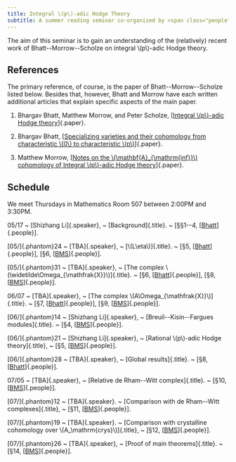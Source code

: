 ```yaml
---
title: Integral \(p\)-adic Hodge Theory
subtitle: A summer reading seminar co-organized by <span class="people"><a href="index.html">Raymond Cheng</a></span> and <span class="people"><a href="http://math.columbia.edu/~shanbei/">Shizhang Li</a></span>
---
```


The aim of this seminar is to gain an understanding of the (relatively) recent
work of Bhatt--Morrow--Scholze on integral \\(p\\)-adic Hodge theory.

## References

The primary reference, of course, is the paper of Bhatt--Morrow--Scholze listed
below. Besides that, however, Bhatt and Morrow have each written additional
articles that explain specific aspects of the main paper.

  1. Bhargav Bhatt, Matthew Morrow, and Peter Scholze,
  [[Integral \\(p\\)-adic Hodge theory][BMS]]{.paper}.

  2. Bhargav Bhatt,
  [[Specializing varieties and their cohomology from characteristic \\(0\\) to
  characteristic \\(p\\)][Bhatt]]{.paper}.

  3. Matthew Morrow,
  [[Notes on the \\(\mathbf{A}\_{\mathrm{inf}}\\) cohomology of Integral \\(p\\)-adic
  Hodge theory][Morrow]]{.paper}.

## Schedule

We meet Thursdays in Mathematics Room 507 between 2:00PM and 3:30PM.

05/17
  ~ [Shizhang Li]{.speaker},
  ~ [Background]{.title}.
  ~ \[&sect;&sect;1--4, [[Bhatt]]{.people}\].

[05/]{.phantom}24
  ~ [TBA]{.speaker},
  ~ [\\(L\\eta\\)]{.title}.
  ~ \[&sect;5, [[Bhatt]]{.people}\],
    \[&sect;6, [[BMS]]{.people}\].

[05/]{.phantom}31
  ~ [TBA]{.speaker},
  ~ [The complex \\(\\widetilde\\Omega\_{\mathfrak{X}}\\)]{.title}.
  ~ \[&sect;6, [[Bhatt]]{.people}\],
    \[&sect;8, [[BMS]]{.people}\].

06/07
  ~ [TBA]{.speaker},
  ~ [The complex \\(A\\Omega\_{\\mathfrak{X}}\\)]{.title}.
  ~ \[&sect;7, [[Bhatt]]{.people}\],
    \[&sect;9, [[BMS]]{.people}\].

[06/]{.phantom}14
  ~ [Shizhang Li]{.speaker},
  ~ [Breuil--Kisin--Fargues modules]{.title}.
  ~ \[&sect;4, [[BMS]]{.people}\].

[06/]{.phantom}21
  ~ [Shizhang Li]{.speaker},
  ~ [Rational \\(p\\)-adic Hodge theory]{.title},
  ~ \[&sect;5, [[BMS]]{.people}\].

[06/]{.phantom}28
  ~ [TBA]{.speaker},
  ~ [Global results]{.title}.
  ~ \[&sect;8, [[Bhatt]]{.people}\].

07/05
  ~ [TBA]{.speaker},
  ~ [Relative de Rham--Witt complex]{.title}.
  ~ \[&sect;10, [[BMS]]{.people}\].

[07/]{.phantom}12
  ~ [TBA]{.speaker}.
  ~ [Comparison with de Rham--Witt complexes]{.title},
  ~ \[&sect;11, [[BMS]]{.people}\].

[07/]{.phantom}19
  ~ [TBA]{.speaker}.
  ~ [Comparison with crystalline cohomology over \\(A\_\\mathrm{crys}\\)]{.title},
  ~ \[&sect;12, [[BMS]]{.people}\].

[07/]{.phantom}26
  ~ [TBA]{.speaker},
  ~ [Proof of main theorems]{.title}.
  ~ \[&sect;14, [[BMS]]{.people}\].

[BMS]: <https://arxiv.org/abs/1602.03148>
[Bhatt]: <https://arxiv.org/abs/1606.01463>
[Morrow]: <https://arxiv.org/abs/1608.00922>
